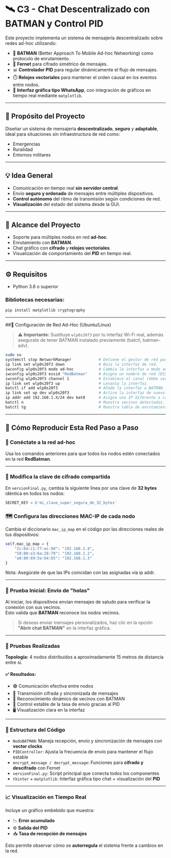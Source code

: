 # 🛰️ C3 - Chat Descentralizado con BATMAN y Control PID

Este proyecto implementa un sistema de mensajería descentralizado sobre redes ad-hoc utilizando:

- 🔁 **BATMAN** (Better Approach To Mobile Ad-hoc Networking) como protocolo de enrutamiento.
- 🔐 **Fernet** para cifrado simétrico de mensajes.
- 📊 **Controlador PID** para regular dinámicamente el flujo de mensajes.
- ⏱️ **Relojes vectoriales** para mantener el orden causal en los eventos entre nodos.
- 💬 **Interfaz gráfica tipo WhatsApp**, con integración de gráficos en tiempo real mediante `matplotlib`.

---

## 🎯 Propósito del Proyecto

Diseñar un sistema de mensajería **descentralizado**, **seguro** y **adaptable**, ideal para situaciones sin infraestructura de red como:

- Emergencias
- Ruralidad
- Entornos militares

---

## 💡 Idea General

- Comunicación en tiempo real **sin servidor central**.
- Envío **seguro y ordenado** de mensajes entre múltiples dispositivos.
- **Control autónomo** del ritmo de transmisión según condiciones de red.
- **Visualización** del estado del sistema desde la GUI.

---

## 📌 Alcance del Proyecto

- Soporte para múltiples nodos en red **ad-hoc**.
- Enrutamiento con **BATMAN**.
- Chat gráfico con **cifrado** y **relojes vectoriales**.
- Visualización de comportamiento del **PID** en tiempo real.

---

## ⚙️ Requisitos

- Python 3.8 o superior

### Bibliotecas necesarias:

```bash
pip install matplotlib cryptography
```
---

##🔧 Configuración de Red Ad-Hoc (Ubuntu/Linux)

> ⚠️ **Importante:** Sustituye `wlp0s20f3` por tu interfaz Wi-Fi real, además asegurate de tener BATMAN instalado previamente (batctl, batman-adv).

```bash
sudo su
systemctl stop NetworkManager            # Detiene el gestor de red para evitar interferencias.
ip link set wlp0s20f3 down               # Baja la interfaz de red.
iwconfig wlp0s20f3 mode ad-hoc           # Cambia la interfaz a modo ad-hoc.
iwconfig wlp0s20f3 essid "RedBatman"     # Asigna un nombre de red (ESSID).
iwconfig wlp0s20f3 channel 1             # Establece el canal (debe ser igual en todos los nodos).
ip link set wlp0s20f3 up                 # Levanta la interfaz.
batctl if add wlp0s20f3                  # Añade la interfaz a BATMAN.
ip link set up dev wlp0s20f3             # Activa la interfaz de nuevo.
ip addr add 192.168.1.X/24 dev bat0      # Asigna una IP diferente a cada nodo.
batctl n                                 # Muestra vecinos detectados.
batctl tg                                # Muestra tabla de enrutamiento global.
```
---

## 🔁 Cómo Reproducir Esta Red Paso a Paso

### 🔌 Conéctate a la red ad-hoc

Usa los comandos anteriores para que todos los nodos estén conectados en la red **RedBatman**.

---

### 🔐 Modifica la clave de cifrado compartida

En `versionFinal.py`, cambia la siguiente línea por una clave de **32 bytes** idéntica en todos los nodos:

```python
SECRET_KEY = b'mi_clave_super_segura_de_32_bytes'
```

### 🗺️ Configura las direcciones MAC-IP de cada nodo

Cambia el diccionario `mac_ip_map` en el código por las direcciones reales de tus dispositivos:

```python
self.mac_ip_map = {
    "2c:6d:c1:f7:ec:9d": "192.168.1.4",
    "58:00:e3:6a:28:79": "192.168.1.2",
    "a0:80:69:5e:64:b5": "192.168.1.3"
}
```
Nota: Asegúrate de que las IPs coincidan con las asignadas vía ip addr.

---

### 💬 Prueba Inicial: Envío de "holas"

Al iniciar, los dispositivos envían mensajes de saludo para verificar la conexión con sus vecinos.  
Esto valida que **BATMAN** reconoce los nodos vecinos.

> Si deseas enviar mensajes personalizados, haz clic en la opción **"Abrir chat BATMAN"** en la interfaz gráfica.

---

### 🧪 Pruebas Realizadas

**Topología:** 4 nodos distribuidos a aproximadamente 15 metros de distancia entre sí.

#### ✅ Resultados:

- 🟢 Comunicación efectiva entre nodos  
- 🔐 Transmisión cifrada y sincronizada de mensajes  
- 📡 Reconocimiento dinámico de vecinos con BATMAN  
- 🔄 Control estable de la tasa de envío gracias al PID  
- 🖥️ Visualización clara en la interfaz  

---

### 🧩 Estructura del Código

- `NodoBATMAN`: Maneja recepción, envío y sincronización de mensajes con **vector clocks**  
- `PIDController`: Ajusta la frecuencia de envío para mantener el flujo estable  
- `encrypt_message / decrypt_message`: Funciones para **cifrado y descifrado** con Fernet  
- `versionFinal.py`: Script principal que conecta todos los componentes  
- `tkinter` + `matplotlib`: Interfaz gráfica tipo chat + visualización del **PID**

---

### 📈 Visualización en Tiempo Real

Incluye un gráfico embebido que muestra:

- 📉 **Error acumulado**  
- ⚙️ **Salida del PID**  
- 📥 **Tasa de recepción de mensajes**

Esto permite observar cómo se **autorregula** el sistema frente a cambios en la red.
